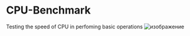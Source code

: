 # CPU-Benchmark
Testing the speed of CPU in perfoming basic operations
![изображение](https://user-images.githubusercontent.com/91605867/193213797-1b640d00-d7cb-497b-8285-845d8cc827db.png)
